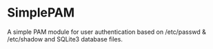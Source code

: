 SimplePAM
=========

A simple PAM module for user authentication based on /etc/passwd &amp; /etc/shadow and SQLite3 database files.  
